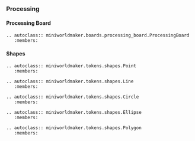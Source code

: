 ### Processing

#### Processing Board

```eval_rst
.. autoclass:: miniworldmaker.boards.processing_board.ProcessingBoard
   :members:
```

#### Shapes

```eval_rst
.. autoclass:: miniworldmaker.tokens.shapes.Point
   :members:
```

```eval_rst
.. autoclass:: miniworldmaker.tokens.shapes.Line
   :members:
```

```eval_rst
.. autoclass:: miniworldmaker.tokens.shapes.Circle
   :members:
```

```eval_rst
.. autoclass:: miniworldmaker.tokens.shapes.Ellipse
   :members:
```

```eval_rst
.. autoclass:: miniworldmaker.tokens.shapes.Polygon
   :members:
```